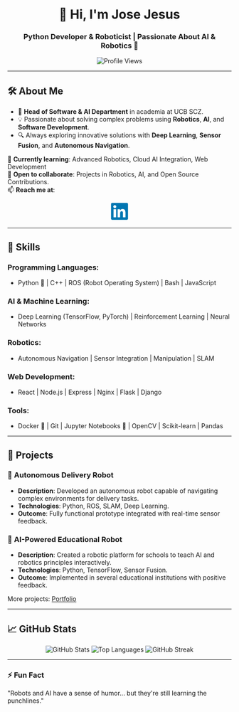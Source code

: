 <h1 align="center">👋 Hi, I'm Jose Jesus</h1>
<h3 align="center">Python Developer & Roboticist | Passionate About AI & Robotics 🤖</h3>

<p align="center">
  <img src="https://komarev.com/ghpvc/?username=cpjosejesus&label=Profile%20Views&color=0e75b6&style=flat" alt="Profile Views" />
</p>

---

## 🛠 About Me
- 🚀 **Head of Software & AI Department** in academia at UCB SCZ.  
- 💡 Passionate about solving complex problems using **Robotics**, **AI**, and **Software Development**.  
- 🔍 Always exploring innovative solutions with **Deep Learning**, **Sensor Fusion**, and **Autonomous Navigation**.  

🌱 **Currently learning**: Advanced Robotics, Cloud AI Integration, Web Development  
🤝 **Open to collaborate**: Projects in Robotics, AI, and Open Source Contributions.  
📫 **Reach me at**: 

<p align="center">
  <a href="https://linkedin.com/in/cpjosejesus" target="_blank"><img src="https://raw.githubusercontent.com/devicons/devicon/master/icons/linkedin/linkedin-original.svg" alt="LinkedIn" height="40" width="40" /></a>
</p>

---

## 🧠 Skills
### Programming Languages:
- Python 🐍 | C++ | ROS (Robot Operating System) | Bash | JavaScript  

### AI & Machine Learning:
- Deep Learning (TensorFlow, PyTorch) | Reinforcement Learning | Neural Networks  

### Robotics:
- Autonomous Navigation | Sensor Integration | Manipulation | SLAM  

### Web Development:
- React | Node.js | Express | Nginx | Flask | Django

### Tools:
- Docker 🐳 | Git | Jupyter Notebooks 📓 | OpenCV | Scikit-learn | Pandas  

---

## 🚀 Projects
### 🌟 **Autonomous Delivery Robot**
- **Description**: Developed an autonomous robot capable of navigating complex environments for delivery tasks.  
- **Technologies**: Python, ROS, SLAM, Deep Learning.  
- **Outcome**: Fully functional prototype integrated with real-time sensor feedback.

### 🌟 **AI-Powered Educational Robot**
- **Description**: Created a robotic platform for schools to teach AI and robotics principles interactively.  
- **Technologies**: Python, TensorFlow, Sensor Fusion.  
- **Outcome**: Implemented in several educational institutions with positive feedback.  

More projects: [Portfolio](#)

---

## 📈 GitHub Stats
<p align="center">
  <img src="https://github-readme-stats.vercel.app/api?username=cpjosejesus&show_icons=true&theme=radical&count_private=true" alt="GitHub Stats" />
  <img src="https://github-readme-stats.vercel.app/api/top-langs?username=cpjosejesus&show_icons=true&theme=radical&layout=compact" alt="Top Languages" />
  <img src="https://github-readme-streak-stats.herokuapp.com/?user=cpjosejesus&theme=radical" alt="GitHub Streak" />
</p>

---


### ⚡ Fun Fact
"Robots and AI have a sense of humor... but they're still learning the punchlines."
